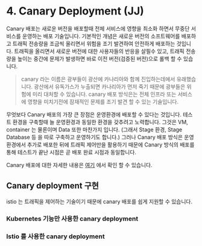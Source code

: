 # 4. Canary Deployment \(JJ\)

Canary 배포는 새로운 버전을 배포할때 전체 서비스에 영향을 최소화 하면서 무중단 서비스를 운영하는 배포 기술입니다.  기본적인 개념은 새로운 버전의 소프트웨어를 배포하고 트래픽 전송량을 조금씩 올리면서 위험을 조기 발견하여 안전하게 배포하는 것입니다. 트래픽을 올리면서 새로운 버전에 대한 사용자들의 반응을 살필수 있고, 트래픽 전송량을 높이는 중간에 문제가 발생하면 바로 이전 버전\(검증된 버전\)으로 롤백 할 수 있습니다.

> canary 라는 이름은 광부들이 광산에 카나리아와 함께 진입하는데에서 유래했습니다. 광산에서 유독가스가 누출되면 카나리아가 먼저 죽기 때문에 광부들은 위험에 미리 대처할 수 있습니다. canary 배포 방식은는 전체 인프라 또는 서비스에 영향을 미치기전에 잠재적인 문제를 조기 발견 할 수 있는 기술입니다.

무엇보다 Canary 배포의 가장 큰 장점은 운영환경에 배포할 수 있다는 것입니다. 테스트 환경을 구축할때 늘 운영환경과 동일한 환경을 갖추려고 노력합니다. 그것은 VM, container 는 물론이며 Data 또한 마찬가지 입니다. \(그래서 Stage 환경, Stage Database 등 을 따로 구축하고 운영하기도 합니다.\) 그러나 Canary 배포 방식은 운영환경에서 추가로 배포한 뒤에 트래픽 제어만을 활용하기 때문에 Canary 방식의 배포를 통해 테스트가 끝난 시점은 곧 배포 완료 시점과 동일합니다.

Canary 배포에 대한 자세한 내용은 [여기](https://martinfowler.com/bliki/CanaryRelease.html) 에서 확인 할 수 있습니다.

## Canary deployment 구현 

istio 는 트래픽을 제어하는 기술이기 때문에 canary 배포를 쉽게 지원할 수 있습니다.

### Kubernetes 기능만 사용한 canary deployment

### Istio 를 사용한 canary deployment

